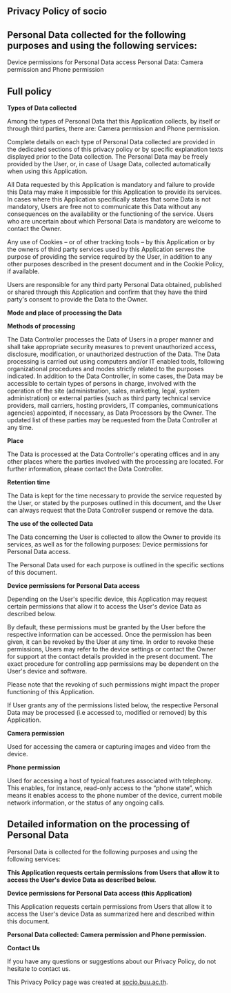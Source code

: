 <html>
<body>
<h2>Privacy Policy of socio</h2>
<h2>Personal Data collected for the following purposes and using the following services:</h2>
<p>Device permissions for Personal Data access
Personal Data: Camera permission and Phone permission</p>

<h2>Full policy</h2>
<p><strong>Types of Data collected</strong></p>
<p>Among the types of Personal Data that this Application collects, by itself or through third parties, there are: Camera permission and Phone permission.</p>

<p>Complete details on each type of Personal Data collected are provided in the dedicated sections of this privacy policy or by specific explanation texts displayed prior to the Data collection.
The Personal Data may be freely provided by the User, or, in case of Usage Data, collected automatically when using this Application.</p>

<p>All Data requested by this Application is mandatory and failure to provide this Data may make it impossible for this Application to provide its services. In cases where this Application specifically states that some Data is not mandatory, Users are free not to communicate this Data without any consequences on the availability or the functioning of the service.
Users who are uncertain about which Personal Data is mandatory are welcome to contact the Owner.</p>

<p>Any use of Cookies – or of other tracking tools – by this Application or by the owners of third party services used by this Application serves the purpose of providing the service required by the User, in addition to any other purposes described in the present document and in the Cookie Policy, if available.</p>

<p>Users are responsible for any third party Personal Data obtained, published or shared through this Application and confirm that they have the third party's consent to provide the Data to the Owner.</p>

<p><strong>Mode and place of processing the Data</strong></p> 
<p><strong>Methods of processing</strong></p>

<p>The Data Controller processes the Data of Users in a proper manner and shall take appropriate security measures to prevent unauthorized access, disclosure, modification, or unauthorized destruction of the Data.
The Data processing is carried out using computers and/or IT enabled tools, following organizational procedures and modes strictly related to the purposes indicated. In addition to the Data Controller, in some cases, the Data may be accessible to certain types of persons in charge, involved with the operation of the site (administration, sales, marketing, legal, system administration) or external parties (such as third party technical service providers, mail carriers, hosting providers, IT companies, communications agencies) appointed, if necessary, as Data Processors by the Owner. The updated list of these parties may be requested from the Data Controller at any time.</p>

<p><strong>Place</strong></p>

<p>The Data is processed at the Data Controller's operating offices and in any other places where the parties involved with the processing are located. For further information, please contact the Data Controller.</p>

<p><strong>Retention time</strong></p>

<p>The Data is kept for the time necessary to provide the service requested by the User, or stated by the purposes outlined in this document, and the User can always request that the Data Controller suspend or remove the data.</p>

<p><strong>The use of the collected Data</strong></p>

<p>The Data concerning the User is collected to allow the Owner to provide its services, as well as for the following purposes: Device permissions for Personal Data access.</p>

<p>The Personal Data used for each purpose is outlined in the specific sections of this document.</p>

<p><strong>Device permissions for Personal Data access</strong></p>

<p>Depending on the User's specific device, this Application may request certain permissions that allow it to access the User's device Data as described below.</p>

<p>By default, these permissions must be granted by the User before the respective information can be accessed. Once the permission has been given, it can be revoked by the User at any time. In order to revoke these permissions, Users may refer to the device settings or contact the Owner for support at the contact details provided in the present document.
The exact procedure for controlling app permissions may be dependent on the User's device and software.</p>

<p>Please note that the revoking of such permissions might impact the proper functioning of this Application.</p>

<p>If User grants any of the permissions listed below, the respective Personal Data may be processed (i.e accessed to, modified or removed) by this Application.</p>

<p><strong>Camera permission</strong></p>

<p>Used for accessing the camera or capturing images and video from the device.</p>

<p><strong>Phone permission</strong></p>

<p>Used for accessing a host of typical features associated with telephony. This enables, for instance, read-only access to the “phone state”, which means it enables access to the phone number of the device, current mobile network information, or the status of any ongoing calls.</p>

<h2>Detailed information on the processing of Personal Data</h2>

<p>Personal Data is collected for the following purposes and using the following services:</p>

<p><strong>This Application requests certain permissions from Users that allow it to access the User's device Data as described below.</strong></p>

<p><strong>Device permissions for Personal Data access (this Application)</strong></p>

<p>This Application requests certain permissions from Users that allow it to access the User's device Data as summarized here and described within this document.</p>

<p><strong>Personal Data collected: Camera permission and Phone permission.</strong></p>

<p><strong>Contact Us</strong></p>
<p>If you have any questions or suggestions about our Privacy Policy, do not hesitate to contact
    us.</p>
<p>This Privacy Policy page was created at <a href="https://socio.buu.ac.th"
                                              target="_blank">socio.buu.ac.th</a>.</p>
</body>
</html>
